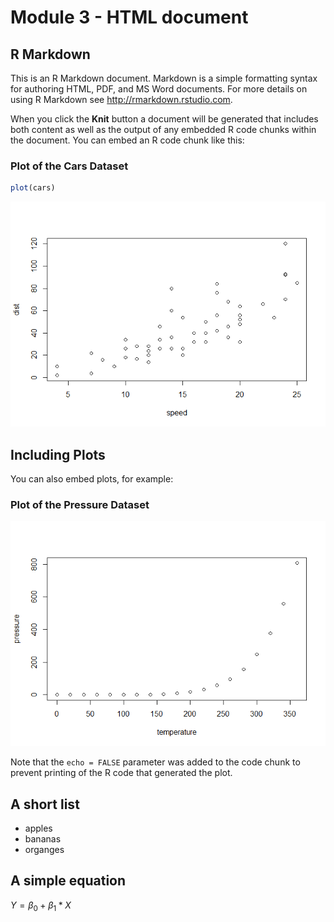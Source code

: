 Module 3 - HTML document
========================

R Markdown
----------

This is an R Markdown document. Markdown is a simple formatting syntax
for authoring HTML, PDF, and MS Word documents. For more details on
using R Markdown see
<a href="http://rmarkdown.rstudio.com" class="uri">http://rmarkdown.rstudio.com</a>.

When you click the **Knit** button a document will be generated that
includes both content as well as the output of any embedded R code
chunks within the document. You can embed an R code chunk like this:

### Plot of the Cars Dataset

``` r
plot(cars)
```

![](githubmd_document_files/figure-markdown_github/cars-1.png)

Including Plots
---------------

You can also embed plots, for example:

### Plot of the Pressure Dataset

![](githubmd_document_files/figure-markdown_github/pressure-1.png)

Note that the `echo = FALSE` parameter was added to the code chunk to
prevent printing of the R code that generated the plot.

A short list
------------

-   apples
-   bananas
-   organges

A simple equation
-----------------

*Y* = *β*<sub>0</sub> + *β*<sub>1</sub> \* *X*
